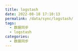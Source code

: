 ```yaml
---
title: logstash
date: 2022-08-18 17:10:13
permalink: /data/sync/logstash/
tags: 
  - 数据同步
  - logstash
categories:
  - 数据同步
---
```

  

```python


```